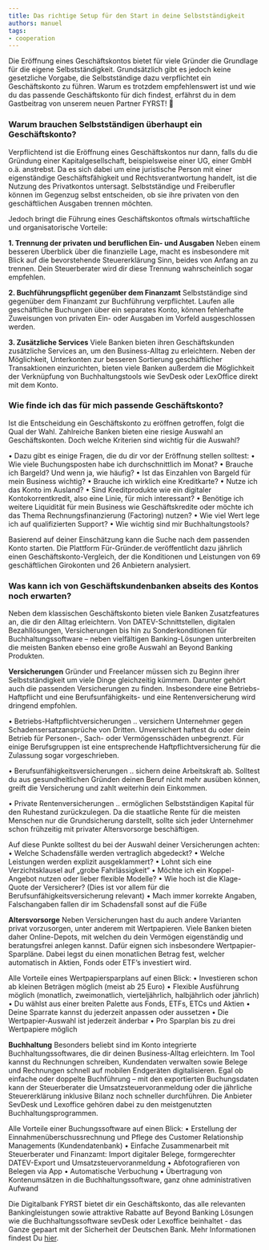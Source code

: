 ```yaml
---
title: Das richtige Setup für den Start in deine Selbstständigkeit
authors: manuel
tags:
- cooperation
---
```


Die Eröffnung eines Geschäftskontos bietet für viele Gründer die Grundlage für die eigene Selbstständigkeit. Grundsätzlich gibt es jedoch keine gesetzliche Vorgabe, die Selbstständige dazu verpflichtet ein Geschäftskonto zu führen. Warum es trotzdem empfehlenswert ist und wie du das passende Geschäftskonto für dich findest, erfährst du in dem Gastbeitrag von unserem neuen Partner FYRST! 🚀

<!--truncate-->

### Warum brauchen Selbstständigen überhaupt ein Geschäftskonto?

Verpflichtend ist die Eröffnung eines Geschäftskontos nur dann, falls du die Gründung einer Kapitalgesellschaft, beispielsweise einer UG, einer GmbH o.ä. anstrebst. Da es sich dabei um eine juristische Person mit einer eigenständige Geschäftsfähigkeit und Rechtsverantwortung handelt, ist die Nutzung des Privatkontos untersagt. Selbstständige und Freiberufler können im Gegenzug selbst entscheiden, ob sie ihre privaten von den geschäftlichen Ausgaben trennen möchten.

Jedoch bringt die Führung eines Geschäftskontos oftmals wirtschaftliche und organisatorische Vorteile:

**1. Trennung der privaten und beruflichen Ein- und Ausgaben**
Neben einem besseren Überblick über die finanzielle Lage, macht es insbesondere
mit Blick auf die bevorstehende Steuererklärung Sinn, beides von Anfang an zu trennen. Dein Steuerberater wird dir diese Trennung wahrscheinlich sogar
empfehlen.

**2. Buchführungspflicht gegenüber dem Finanzamt**
Selbstständige sind gegenüber dem Finanzamt zur Buchführung verpflichtet. Laufen alle geschäftliche Buchungen über ein separates Konto, können fehlerhafte Zuweisungen von privaten Ein- oder Ausgaben im Vorfeld ausgeschlossen werden.

**3. Zusätzliche Services**
Viele Banken bieten ihren Geschäftskunden zusätzliche Services an, um den Business-Alltag zu erleichtern. Neben der Möglichkeit, Unterkonten zur besseren Sortierung geschäftlicher Transaktionen einzurichten, bieten viele Banken außerdem die Möglichkeit der Verknüpfung von Buchhaltungstools wie SevDesk oder LexOffice direkt mit dem Konto.

### Wie finde ich das für mich passende Geschäftskonto?

Ist die Entscheidung ein Geschäftskonto zu eröffnen getroffen, folgt die Qual der Wahl. Zahlreiche Banken bieten eine riesige Auswahl an Geschäftskonten. Doch welche Kriterien sind wichtig für die Auswahl?

• Dazu gibt es einige Fragen, die du dir vor der Eröffnung stellen solltest:
• Wie viele Buchungsposten habe ich durchschnittlich im Monat?
• Brauche ich Bargeld? Und wenn ja, wie häufig?
• Ist das Einzahlen von Bargeld für mein Business wichtig?
• Brauche ich wirklich eine Kreditkarte?
• Nutze ich das Konto im Ausland?
• Sind Kreditprodukte wie ein digitaler Kontokorrentkredit, also eine Linie, für mich interessant?
• Benötige ich weitere Liquidität für mein Business wie Geschäftskredite oder möchte ich das Thema Rechnungsfinanzierung (Factoring) nutzen?
• Wie viel Wert lege ich auf qualifizierten Support?
• Wie wichtig sind mir Buchhaltungstools?

Basierend auf deiner Einschätzung kann die Suche nach dem passenden Konto starten. Die Plattform Für-Gründer.de veröffentlicht dazu jährlich einen Geschäftskonto-Vergleich, der die Konditionen und Leistungen von 69 geschäftlichen Girokonten und 26 Anbietern analysiert.

### Was kann ich von Geschäftskundenbanken abseits des Kontos noch erwarten?

Neben dem klassischen Geschäftskonto bieten viele Banken Zusatzfeatures an, die dir den Alltag erleichtern. Von DATEV-Schnittstellen, digitalen Bezahllösungen, Versicherungen bis hin zu Sonderkonditionen für Buchhaltungssoftware – neben vielfältigen Banking-Lösungen unterbreiten die meisten Banken ebenso eine große Auswahl an Beyond Banking Produkten.

**Versicherungen**
Gründer und Freelancer müssen sich zu Beginn ihrer Selbstständigkeit um viele Dinge gleichzeitig kümmern. Darunter gehört auch die passenden Versicherungen zu finden. Insbesondere eine Betriebs-Haftpflicht und eine Berufsunfähigkeits- und eine Rentenversicherung wird dringend empfohlen.

• Betriebs-Haftpflichtversicherungen
.. versichern Unternehmer gegen Schadensersatzansprüche von Dritten. Unversichert haftest du oder dein Betrieb für Personen-, Sach- oder Vermögensschäden unbegrenzt. Für einige Berufsgruppen ist eine entsprechende Haftpflichtversicherung für die Zulassung sogar vorgeschrieben.

• Berufsunfähigkeitsversicherungen
.. sichern deine Arbeitskraft ab. Solltest du aus gesundheitlichen Gründen deinen
Beruf nicht mehr ausüben können, greift die Versicherung und zahlt weiterhin dein Einkommen.

• Private Rentenversicherungen
.. ermöglichen Selbstständigen Kapital für den Ruhestand zurückzulegen. Da die staatliche Rente für die meisten Menschen nur die Grundsicherung darstellt, sollte sich jeder Unternehmer schon frühzeitig mit privater Altersvorsorge beschäftigen.

Auf diese Punkte solltest du bei der Auswahl deiner Versicherungen achten:
• Welche Schadensfälle werden vertraglich abgedeckt?
• Welche Leistungen werden explizit ausgeklammert?
• Lohnt sich eine Verzichtsklausel auf „grobe Fahrlässigkeit“
• Möchte ich ein Koppel-Angebot nutzen oder lieber flexible Modelle?
• Wie hoch ist die Klage-Quote der Versicherer? (Dies ist vor allem für die Berufsunfähigkeitsversicherung relevant)
• Mach immer korrekte Angaben, Falschangaben fallen dir im Schadensfall sonst auf die Füße

**Altersvorsorge**
Neben Versicherungen hast du auch andere Varianten privat vorzusorgen, unter anderem mit Wertpapieren. Viele Banken bieten daher Online-Depots, mit welchen du dein Vermögen eigenständig und beratungsfrei anlegen kannst. Dafür eignen sich insbesondere Wertpapier-Sparpläne. Dabei legst du einen monatlichen Betrag fest, welcher automatisch in Aktien, Fonds oder ETF’s investiert wird.

Alle Vorteile eines Wertpapiersparplans auf einen Blick:
• Investieren schon ab kleinen Beträgen möglich (meist ab 25 Euro)
• Flexible Ausführung möglich (monatlich, zweimonatlich, vierteljährlich, halbjährlich oder jährlich)
• Du wählst aus einer breiten Palette aus Fonds, ETFs, ETCs und Aktien
• Deine Sparrate kannst du jederzeit anpassen oder aussetzen
• Die Wertpapier-Auswahl ist jederzeit änderbar
• Pro Sparplan bis zu drei Wertpapiere möglich

**Buchhaltung**
Besonders beliebt sind im Konto integrierte Buchhaltungssoftwares, die dir deinen Business-Alltag erleichtern. Im Tool kannst du Rechnungen schreiben, Kundendaten verwalten sowie Belege und Rechnungen schnell auf mobilen Endgeräten digitalisieren. Egal ob einfache oder doppelte Buchführung – mit den exportierten Buchungsdaten kann der Steuerberater die Umsatzsteuervoranmeldung oder die jährliche Steuererklärung inklusive Bilanz noch schneller durchführen. Die Anbieter SevDesk und Lexoffice gehören dabei zu den meistgenutzten Buchhaltungsprogrammen.

Alle Vorteile einer Buchungssoftware auf einen Blick:
• Erstellung der Einnahmenüberschussrechnung und Pflege des Customer Relationship Managements (Kundendatenbank)
• Einfache Zusammenarbeit mit Steuerberater und Finanzamt: Import digitaler Belege, formgerechter DATEV-Export und Umsatzsteuervoranmeldung
• Abfotografieren von Belegen via App
• Automatische Verbuchung
• Übertragung von Kontenumsätzen in die Buchhaltungssoftware, ganz ohne administrativen Aufwand

Die Digitalbank FYRST bietet dir ein Geschäftskonto, das alle relevanten Bankingleistungen sowie attraktive Rabatte auf Beyond Banking Lösungen wie die Buchhaltungssoftware sevDesk oder Lexoffice beinhaltet - das Ganze gepaart mit der Sicherheit der Deutschen Bank. Mehr Informationen findest Du [hier](https://www.fyrst.de/).

